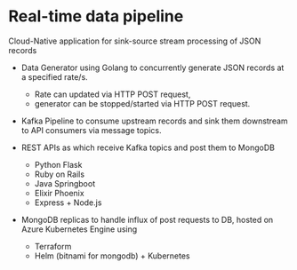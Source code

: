 # Real-time data pipeline

Cloud-Native application for sink-source stream processing of JSON records
- Data Generator using Golang to concurrently generate JSON records at a specified rate/s.
  - Rate can updated via HTTP POST request,
  - generator can be stopped/started via HTTP POST request.

- Kafka Pipeline to consume upstream records and sink them downstream to API consumers via message topics.
  
- REST APIs as which receive Kafka topics and post them to MongoDB
  - Python Flask
  - Ruby on Rails
  - Java Springboot
  - Elixir Phoenix
  - Express + Node.js
    
- MongoDB replicas to handle influx of post requests to DB, hosted on Azure Kubernetes Engine using
  - Terraform
  - Helm (bitnami for mongodb) + Kubernetes
